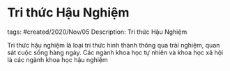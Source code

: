 #  Tri thức Hậu Nghiệm

tags: #created/2020/Nov/05
Description: Tri thức Hậu Nghiệm

Tri thức hậu nghiệm là loại tri thức hình thành thông qua trải nghiệm, quan sát cuộc sống hàng ngày. Các ngành khoa học tự nhiên và khoa học xã hội là các ngành khoa học hậu nghiệm